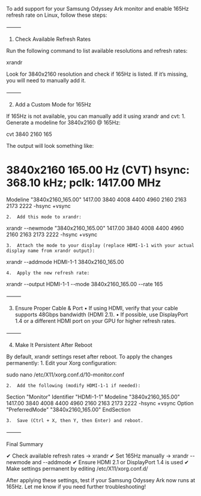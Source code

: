 To add support for your Samsung Odyssey Ark monitor and enable 165Hz refresh rate on Linux, follow these steps:

⸻

1. Check Available Refresh Rates

Run the following command to list available resolutions and refresh rates:

xrandr

Look for 3840x2160 resolution and check if 165Hz is listed. If it’s missing, you will need to manually add it.

⸻

2. Add a Custom Mode for 165Hz

If 165Hz is not available, you can manually add it using xrandr and cvt:
	1.	Generate a modeline for 3840x2160 @ 165Hz:

cvt 3840 2160 165

The output will look something like:

# 3840x2160 165.00 Hz (CVT) hsync: 368.10 kHz; pclk: 1417.00 MHz
Modeline "3840x2160_165.00" 1417.00 3840 4008 4400 4960 2160 2163 2173 2222 -hsync +vsync


	2.	Add this mode to xrandr:

xrandr --newmode "3840x2160_165.00" 1417.00 3840 4008 4400 4960 2160 2163 2173 2222 -hsync +vsync


	3.	Attach the mode to your display (replace HDMI-1-1 with your actual display name from xrandr output):

xrandr --addmode HDMI-1-1 3840x2160_165.00


	4.	Apply the new refresh rate:

xrandr --output HDMI-1-1 --mode 3840x2160_165.00 --rate 165



⸻

3. Ensure Proper Cable & Port
	•	If using HDMI, verify that your cable supports 48Gbps bandwidth (HDMI 2.1).
	•	If possible, use DisplayPort 1.4 or a different HDMI port on your GPU for higher refresh rates.

⸻

4. Make It Persistent After Reboot

By default, xrandr settings reset after reboot. To apply the changes permanently:
	1.	Edit your Xorg configuration:

sudo nano /etc/X11/xorg.conf.d/10-monitor.conf


	2.	Add the following (modify HDMI-1-1 if needed):

Section "Monitor"
    Identifier "HDMI-1-1"
    Modeline "3840x2160_165.00" 1417.00 3840 4008 4400 4960 2160 2163 2173 2222 -hsync +vsync
    Option "PreferredMode" "3840x2160_165.00"
EndSection


	3.	Save (Ctrl + X, then Y, then Enter) and reboot.

⸻

Final Summary

✔ Check available refresh rates → xrandr
✔ Set 165Hz manually → xrandr --newmode and --addmode
✔ Ensure HDMI 2.1 or DisplayPort 1.4 is used
✔ Make settings permanent by editing /etc/X11/xorg.conf.d/

After applying these settings, test if your Samsung Odyssey Ark now runs at 165Hz. Let me know if you need further troubleshooting!
